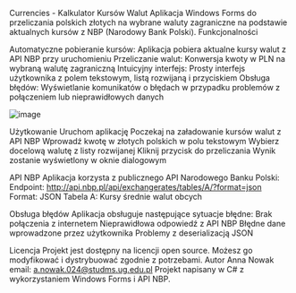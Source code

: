 Currencies - Kalkulator Kursów Walut
Aplikacja Windows Forms do przeliczania polskich złotych na wybrane waluty zagraniczne na podstawie aktualnych kursów z NBP (Narodowy Bank Polski).
Funkcjonalności

Automatyczne pobieranie kursów: Aplikacja pobiera aktualne kursy walut z API NBP przy uruchomieniu
Przeliczanie walut: Konwersja kwoty w PLN na wybraną walutę zagraniczną
Intuicyjny interfejs: Prosty interfejs użytkownika z polem tekstowym, listą rozwijaną i przyciskiem
Obsługa błędów: Wyświetlanie komunikatów o błędach w przypadku problemów z połączeniem lub nieprawidłowych danych


![image](https://github.com/user-attachments/assets/d866ff30-6591-4f76-b780-51ad1dba4154)


Użytkowanie
Uruchom aplikację
Poczekaj na załadowanie kursów walut z API NBP
Wprowadź kwotę w złotych polskich w polu tekstowym
Wybierz docelową walutę z listy rozwijanej
Kliknij przycisk do przeliczania
Wynik zostanie wyświetlony w oknie dialogowym

API NBP
Aplikacja korzysta z publicznego API Narodowego Banku Polski:
Endpoint: http://api.nbp.pl/api/exchangerates/tables/A/?format=json
Format: JSON
Tabela A: Kursy średnie walut obcych

Obsługa błędów
Aplikacja obsługuje następujące sytuacje błędne:
Brak połączenia z internetem
Nieprawidłowa odpowiedź z API NBP
Błędne dane wprowadzone przez użytkownika
Problemy z deserializacją JSON

Licencja
Projekt jest dostępny na licencji open source. Możesz go modyfikować i dystrybuować zgodnie z potrzebami.
Autor Anna Nowak email: a.nowak.024@studms.ug.edu.pl
Projekt napisany w C# z wykorzystaniem Windows Forms i API NBP.
